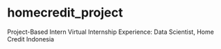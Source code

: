 # homecredit_project
Project-Based Intern Virtual Internship Experience: Data Scientist, Home Credit Indonesia
